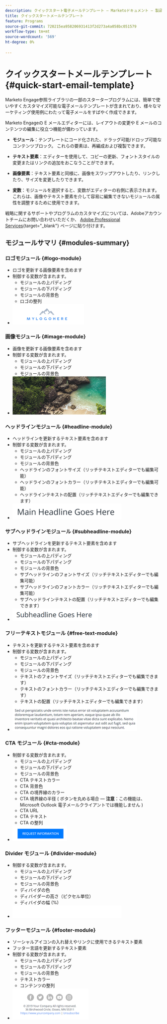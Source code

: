 ```yaml
---
description: クイックスタート電子メールテンプレート — Marketoドキュメント — 製品ドキュメント
title: クイックスタートメールテンプレート
feature: Programs
source-git-commit: 720215ea958206931413f2d273a4a058bc051579
workflow-type: tm+mt
source-wordcount: '569'
ht-degree: 0%

---
```


# クイックスタートメールテンプレート {#quick-start-email-template}

Marketo Engage参照ライブラリの一部のスタータープログラムには、簡単で使いやすくカスタマイズ可能な電子メールテンプレートが含まれており、様々なマーケティング使用例にわたって電子メールをすばやく作成できます。

Marketo Engageの E メールエディターには、レイアウトの変更や E メールのコンテンツの編集に役立つ機能が備わっています。

* **モジュール**：テンプレートにコード化された、ドラッグ可能/ドロップ可能なコンテンツブロック。 これらの要素は、再編成および複製できます。

* **テキスト要素**：エディターを使用して、コピーの更新、フォントスタイルの変更またはリンクの追加をおこなうことができます。

* **画像要素**：テキスト要素と同様に、画像をスワップアウトしたり、リンクしたり、サイズを変更したりできます。

* **変数**：モジュールを選択すると、変数がエディターの右側に表示されます。 これらは、画像やテキスト要素を介して容易に編集できないモジュールの属性を調整するために使用できます。

戦略に関するサポートやプログラムのカスタマイズについては、Adobeアカウントチームにお問い合わせいただくか、 [Adobe Professional Services](https://business.adobe.com/customers/consulting-services/main.html){target="_blank"} ページに貼り付けます。

## モジュールサマリ {#modules-summary}

### ロゴモジュール {#logo-module}

* ロゴを更新する画像要素を含めます
* 制御する変数が含まれます。
   * モジュールの上パディング
   * モジュールの下パディング
   * モジュールの背景色
   * ロゴの整列
* ![](assets/quick-start-email-template-1.png)

### 画像モジュール {#image-module}

* 画像を更新する画像要素を含めます
* 制御する変数が含まれます。
   * モジュールの上パディング
   * モジュールの下パディング
   * モジュールの背景色
* ![](assets/quick-start-email-template-2.png)

### ヘッドラインモジュール {#headline-module}

* ヘッドラインを更新するテキスト要素を含めます
* 制御する変数が含まれます。
   * モジュールの上パディング
   * モジュールの下パディング
   * モジュールの背景色
   * ヘッドラインのフォントサイズ（リッチテキストエディターでも編集可能）
   * ヘッドラインのフォントカラー（リッチテキストエディターでも編集可能）
   * ヘッドラインテキストの配置（リッチテキストエディターでも編集できます）
* ![](assets/quick-start-email-template-3.png)

### サブヘッドラインモジュール {#subheadline-module}

* サブヘッドラインを更新するテキスト要素を含めます
* 制御する変数が含まれます。
   * モジュールの上パディング
   * モジュールの下パディング
   * モジュールの背景色
   * サブヘッドラインのフォントサイズ（リッチテキストエディターでも編集可能）
   * サブヘッドラインのフォントカラー（リッチテキストエディターでも編集可能）
   * サブヘッドラインテキストの配置（リッチテキストエディターでも編集できます）
* ![](assets/quick-start-email-template-4.png)

### フリーテキストモジュール {#free-text-module}

* テキストを更新するテキスト要素を含めます
* 制御する変数が含まれます。
   * モジュールの上パディング
   * モジュールの下パディング
   * モジュールの背景色
   * テキストのフォントサイズ（リッチテキストエディターでも編集できます）
   * テキストのフォントカラー（リッチテキストエディターでも編集できます）
   * テキストの配置（リッチテキストエディターでも編集できます）
* ![](assets/quick-start-email-template-5.png)

### CTA モジュール {#cta-module}

* 制御する変数が含まれます。
   * モジュールの上パディング
   * モジュールの下パディング
   * モジュールの背景色
   * CTA テキストカラー
   * CTA 背景色
   * CTA の境界線のカラー
   * CTA 境界線の半径 ( ボタンを丸める場合 — **注意**：この機能は、Microsoft Outlook 電子メールクライアントでは機能しません )
   * CTA URL
   * CTA テキスト
   * CTA の整列
* ![](assets/quick-start-email-template-6.png)

### Divider モジュール {#divider-module}

* 制御する変数が含まれます。
   * モジュールの上パディング
   * モジュールの下パディング
   * モジュールの背景色
   * ディバイダの色
   * ディバイダーの高さ（ピクセル単位）
   * ディバイダの幅 (%)
* ![](assets/quick-start-email-template-7.png)

### フッターモジュール {#footer-module}

* ソーシャルアイコンの入れ替えやリンクに使用できるテキスト要素
* フッター言語を更新するテキスト要素
* 制御する変数が含まれます。
   * モジュールの上パディング
   * モジュールの下パディング
   * モジュールの背景色
   * テキストカラー
   * コンテンツの整列
* ![](assets/quick-start-email-template-8.png)
